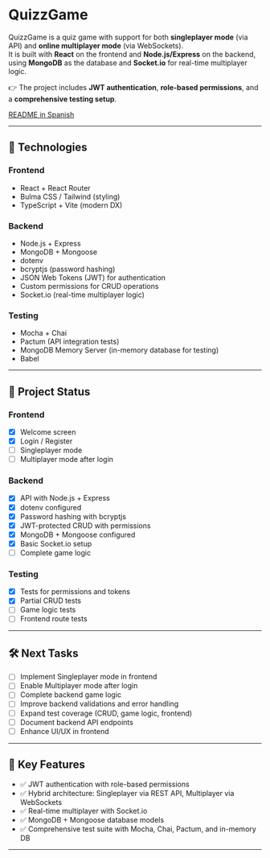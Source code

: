 # QuizzGame

QuizzGame is a quiz game with support for both **singleplayer mode** (via API) and **online multiplayer mode** (via WebSockets).  
It is built with **React** on the frontend and **Node.js/Express** on the backend, using **MongoDB** as the database and **Socket.io** for real-time multiplayer logic.  

👉 The project includes **JWT authentication**, **role-based permissions**, and a **comprehensive testing setup**.

[README in Spanish](./ES.README.md)

---

## 🚀 Technologies

### Frontend
- React + React Router  
- Bulma CSS / Tailwind (styling)  
- TypeScript + Vite (modern DX)  

### Backend
- Node.js + Express  
- MongoDB + Mongoose  
- dotenv  
- bcryptjs (password hashing)  
- JSON Web Tokens (JWT) for authentication  
- Custom permissions for CRUD operations  
- Socket.io (real-time multiplayer logic)  

### Testing
- Mocha + Chai  
- Pactum (API integration tests)  
- MongoDB Memory Server (in-memory database for testing)  
- Babel  

---

## 📌 Project Status

### Frontend
- [x] Welcome screen  
- [x] Login / Register  
- [ ] Singleplayer mode  
- [ ] Multiplayer mode after login  

### Backend
- [x] API with Node.js + Express  
- [x] dotenv configured  
- [x] Password hashing with bcryptjs  
- [x] JWT-protected CRUD with permissions  
- [x] MongoDB + Mongoose configured  
- [x] Basic Socket.io setup  
- [ ] Complete game logic  

### Testing
- [x] Tests for permissions and tokens  
- [x] Partial CRUD tests  
- [ ] Game logic tests  
- [ ] Frontend route tests  

---

## 🛠️ Next Tasks
- [ ] Implement Singleplayer mode in frontend  
- [ ] Enable Multiplayer mode after login  
- [ ] Complete backend game logic  
- [ ] Improve backend validations and error handling  
- [ ] Expand test coverage (CRUD, game logic, frontend)  
- [ ] Document backend API endpoints  
- [ ] Enhance UI/UX in frontend  

---

## 🌟 Key Features
- ✅ JWT authentication with role-based permissions  
- ✅ Hybrid architecture: Singleplayer via REST API, Multiplayer via WebSockets  
- ✅ Real-time multiplayer with Socket.io  
- ✅ MongoDB + Mongoose database models  
- ✅ Comprehensive test suite with Mocha, Chai, Pactum, and in-memory DB  

---
